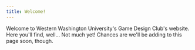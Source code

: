 ```yaml
---
title: Welcome!
---
```


Welcome to Western Washington University's Game Design Club's website. Here you'll find, well... Not much yet! Chances are we'll be adding to this page soon, though.
